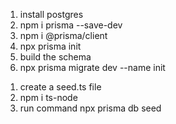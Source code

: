 1. install postgres
2. npm i prisma --save-dev
3. npm i @prisma/client
4. npx prisma init
5. build the schema
6. npx prisma migrate dev --name init
 <!-- setup to see the databsse in prisma -->

1. create a seed.ts file
2. npm i ts-node
2. run command 
    npx prisma db seed